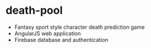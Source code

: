 # death-pool

* Fantasy sport style character death prediction game
* AngularJS web application
* Firebase database and authentication
